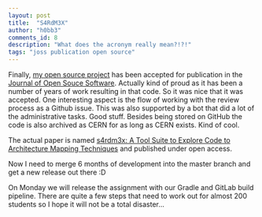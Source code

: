 ```yaml
---
layout: post
title:  "S4RdM3X"
author: "h0bb3"
comments_id: 8
description: "What does the acronym really mean?!?!"
tags: "joss publication open source"
---
```


Finally, [my open source project](https://github.com/tobias-dv-lnu/s4rdm3x) has been accepted for publication in the [Journal of Open Souce Software](https://joss.theoj.org/). Actually kind of proud as it has been a number of years of work resulting in that code. So it was nice that it was accepted. One interesting aspect is the flow of working with the review process as a Github issue. This was also supported by a bot that did a lot of the administrative tasks. Good stuff.
Besides being stored on GitHub the code is also archived as CERN for as long as CERN exists. Kind of cool.

The actual paper is named [s4rdm3x: A Tool Suite to Explore Code to Architecture Mapping Techniques](https://joss.theoj.org/papers/10.21105/joss.02791) and published under open access.

Now I need to merge 6 months of development into the master branch and get a new release out there :D

On Monday we will release the assignment with our Gradle and GitLab build pipeline. There are quite a few steps that need to work out for almost 200 students so I hope it will not be a total disaster...
